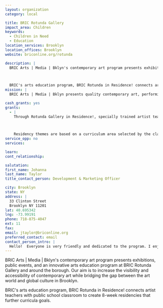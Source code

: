 ```yaml
---
layout: organization
category: local

title: BRIC Rotunda Gallery
impact_area: Children
keywords: 
  - Children in Need
  - Education
location_services: Brooklyn
location_offices: Brooklyn
website: briconline.org/rotunda

description: |
  BRIC Arts | Media | Bklyn's contemporary art program presents exhibitions, public events, and an innovative arts education program at BRIC Rotunda Gallery and around the borough. Our aim is to increase the visibility and accessibility of contemporary art while bridging the gap between the art world and global culture in Brooklyn.

  

  BRIC's arts education program, BRIC Rotunda in Residence! connects artist teachers with public school classroom to create 8-week residencies that further curricula goals.
mission: |
  BRIC Arts | Media | Bklyn presents quality contemporary art, performing arts and community media programs that reflect Brooklyn’s diverse communities, and provides resources and platforms to support the creative process.

cash_grants: yes
grants: 
  - |
    Through Rotunda Gallery in Residence!, specially trained artist teachers, all practicing artists with active studio practices and classroom experience, provide arts instruction at public schools over a minimum of eight weeks. Each residency is customized to complement the curriculum priorities of each school while addressing the needs and interests of the participating classroom. Residencies also incorporate ongoing professional development opportunities for participating classroom teachers to further strengthen BRIC Rotunda Gallery’s long-term impact on our school partners.

    

    Residency themes are based on a curriculum area selected by the classroom teacher and Artist Educator, such as biology, geography, math or social studies. Students explore these themes while learning about contemporary art, interacting with artists, and creating artwork in varied media. Residencies culminate in a large-scale, collaboratively-produced installation or project with community significance, such as a public mural or exhibition. This public showcase serves to reinforce instruction as students engage with their classroom teachers, parents, and peers. Not only does this strengthen student learning, but it provides a self-esteem building opportunity, empowering students to see themselves as creative thinkers and artists. Artwork from each partnership is included in KidsArt, an exhibition held at BRIC Rotunda Gallery each May and June.
service_opp: no
services: 

learn: 
cont_relationship: 

salutation: 
first_name: Johanna
last_name: Taylor
title_contact_person: Development & Marketing Officer

city: Brooklyn
state: NY
address: |
  33 Clinton Street  
  Brooklyn NY 11201
lat: 40.695342
lng: -73.99191
phone: 718-875-4047
ext: 11
fax: 
email: jtaylor@briconline.org
preferred_contact: email
contact_person_intro: |
  Hello!  Everyone is very friendly and dedicated to the program. I enjoy working with the artists, teachers, students and everyone involved.
---
```

BRIC Arts | Media | Bklyn's contemporary art program presents exhibitions, public events, and an innovative arts education program at BRIC Rotunda Gallery and around the borough. Our aim is to increase the visibility and accessibility of contemporary art while bridging the gap between the art world and global culture in Brooklyn.



BRIC's arts education program, BRIC Rotunda in Residence! connects artist teachers with public school classroom to create 8-week residencies that further curricula goals.
